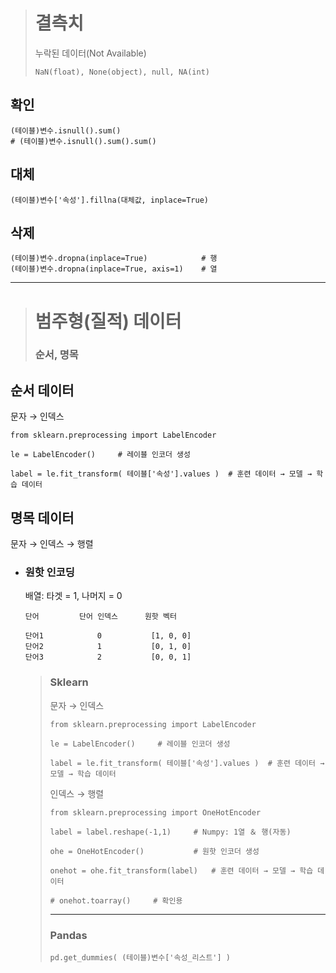 ># 결측치
>누락된 데이터(Not Available)
>```
>NaN(float), None(object), null, NA(int)
>```
## 확인
```angular2html
(테이블)변수.isnull().sum()
# (테이블)변수.isnull().sum().sum()
```

## 대체
```angular2html
(테이블)변수['속성'].fillna(대체값, inplace=True)
```

## 삭제
```
(테이블)변수.dropna(inplace=True)            # 행
(테이블)변수.dropna(inplace=True, axis=1)    # 열
```
---
># 범주형(질적) 데이터
>### 순서, 명목
## 순서 데이터
문자 → 인덱스
```
from sklearn.preprocessing import LabelEncoder

le = LabelEncoder()     # 레이블 인코더 생성

label = le.fit_transform( 테이블['속성'].values )  # 훈련 데이터 → 모델 → 학습 데이터
```
## 명목 데이터
문자 → 인덱스 → 행렬
+ ### 원핫 인코딩
  배열: 타겟 = 1, 나머지 = 0
    ```
    단어         단어 인덱스      원핫 벡터
    
    단어1            0           [1, 0, 0]
    단어2            1           [0, 1, 0]
    단어3            2           [0, 0, 1]
    ```

    >### Sklearn
    >  문자 → 인덱스
    >```
    >from sklearn.preprocessing import LabelEncoder
    >
    >le = LabelEncoder()     # 레이블 인코더 생성
    >
    >label = le.fit_transform( 테이블['속성'].values )  # 훈련 데이터 → 모델 → 학습 데이터
    >```
    >
    >인덱스 → 행렬
    >```
    >from sklearn.preprocessing import OneHotEncoder
    >
    >label = label.reshape(-1,1)     # Numpy: 1열 ＆ 행(자동)
    >
    >ohe = OneHotEncoder()           # 원핫 인코더 생성
    >
    >onehot = ohe.fit_transform(label)   # 훈련 데이터 → 모델 → 학습 데이터
    >
    ># onehot.toarray()     # 확인용
    >```
    >---
    >### Pandas
    >```
    >pd.get_dummies( (테이블)변수['속성_리스트'] )
    >```